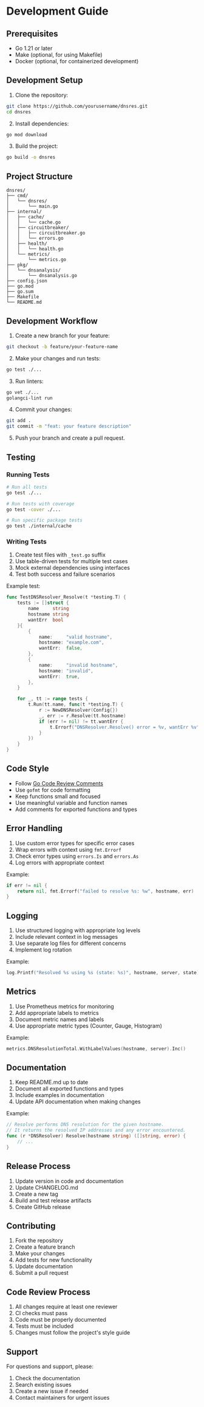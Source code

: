 # Development Guide

## Prerequisites

- Go 1.21 or later
- Make (optional, for using Makefile)
- Docker (optional, for containerized development)

## Development Setup

1. Clone the repository:
```bash
git clone https://github.com/yourusername/dnsres.git
cd dnsres
```

2. Install dependencies:
```bash
go mod download
```

3. Build the project:
```bash
go build -o dnsres
```

## Project Structure

```
dnsres/
├── cmd/
│   └── dnsres/
│       └── main.go
├── internal/
│   ├── cache/
│   │   └── cache.go
│   ├── circuitbreaker/
│   │   ├── circuitbreaker.go
│   │   └── errors.go
│   ├── health/
│   │   └── health.go
│   └── metrics/
│       └── metrics.go
├── pkg/
│   └── dnsanalysis/
│       └── dnsanalysis.go
├── config.json
├── go.mod
├── go.sum
├── Makefile
└── README.md
```

## Development Workflow

1. Create a new branch for your feature:
```bash
git checkout -b feature/your-feature-name
```

2. Make your changes and run tests:
```bash
go test ./...
```

3. Run linters:
```bash
go vet ./...
golangci-lint run
```

4. Commit your changes:
```bash
git add .
git commit -m "feat: your feature description"
```

5. Push your branch and create a pull request.

## Testing

### Running Tests
```bash
# Run all tests
go test ./...

# Run tests with coverage
go test -cover ./...

# Run specific package tests
go test ./internal/cache
```

### Writing Tests

1. Create test files with `_test.go` suffix
2. Use table-driven tests for multiple test cases
3. Mock external dependencies using interfaces
4. Test both success and failure scenarios

Example test:
```go
func TestDNSResolver_Resolve(t *testing.T) {
    tests := []struct {
        name     string
        hostname string
        wantErr  bool
    }{
        {
            name:     "valid hostname",
            hostname: "example.com",
            wantErr:  false,
        },
        {
            name:     "invalid hostname",
            hostname: "invalid",
            wantErr:  true,
        },
    }

    for _, tt := range tests {
        t.Run(tt.name, func(t *testing.T) {
            r := NewDNSResolver(Config{})
            _, err := r.Resolve(tt.hostname)
            if (err != nil) != tt.wantErr {
                t.Errorf("DNSResolver.Resolve() error = %v, wantErr %v", err, tt.wantErr)
            }
        })
    }
}
```

## Code Style

- Follow [Go Code Review Comments](https://github.com/golang/go/wiki/CodeReviewComments)
- Use `gofmt` for code formatting
- Keep functions small and focused
- Use meaningful variable and function names
- Add comments for exported functions and types

## Error Handling

1. Use custom error types for specific error cases
2. Wrap errors with context using `fmt.Errorf`
3. Check error types using `errors.Is` and `errors.As`
4. Log errors with appropriate context

Example:
```go
if err != nil {
    return nil, fmt.Errorf("failed to resolve %s: %w", hostname, err)
}
```

## Logging

1. Use structured logging with appropriate log levels
2. Include relevant context in log messages
3. Use separate log files for different concerns
4. Implement log rotation

Example:
```go
log.Printf("Resolved %s using %s (state: %s)", hostname, server, state)
```

## Metrics

1. Use Prometheus metrics for monitoring
2. Add appropriate labels to metrics
3. Document metric names and labels
4. Use appropriate metric types (Counter, Gauge, Histogram)

Example:
```go
metrics.DNSResolutionTotal.WithLabelValues(hostname, server).Inc()
```

## Documentation

1. Keep README.md up to date
2. Document all exported functions and types
3. Include examples in documentation
4. Update API documentation when making changes

Example:
```go
// Resolve performs DNS resolution for the given hostname.
// It returns the resolved IP addresses and any error encountered.
func (r *DNSResolver) Resolve(hostname string) ([]string, error) {
    // ...
}
```

## Release Process

1. Update version in code and documentation
2. Update CHANGELOG.md
3. Create a new tag
4. Build and test release artifacts
5. Create GitHub release

## Contributing

1. Fork the repository
2. Create a feature branch
3. Make your changes
4. Add tests for new functionality
5. Update documentation
6. Submit a pull request

## Code Review Process

1. All changes require at least one reviewer
2. CI checks must pass
3. Code must be properly documented
4. Tests must be included
5. Changes must follow the project's style guide

## Support

For questions and support, please:
1. Check the documentation
2. Search existing issues
3. Create a new issue if needed
4. Contact maintainers for urgent issues 